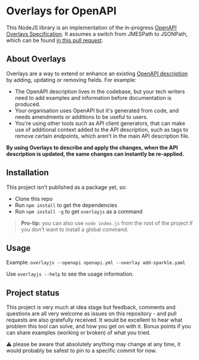 # Overlays for OpenAPI

This NodeJS library is an implementation of the in-progress [OpenAPI Overlays Specification](https://github.com/OAI/Overlay-Specification/blob/main/versions/1.0.0.md). It assumes a switch from JMESPath to JSONPath, which can be found [in this pull request](https://github.com/OAI/Overlay-Specification/pull/18).

## About Overlays

Overlays are a way to extend or enhance an existing [OpenAPI description](https://www.openapis.org/) by adding, updating or removing fields. For example:

* The OpenAPI description lives in the codebase, but your tech writers need to add examples and information before documentation is produced.
* Your organisation uses OpenAPI but it's generated from code, and needs amendments or additions to be useful to users.
* You're using other tools such as API client generators, that can make use of additional context added to the API description, such as tags to remove certain endpoints, which aren't in the main API description file.

**By using Overlays to describe and apply the changes, when the API description is updated, the same changes can instantly be re-applied.**

## Installation

This project isn't published as a package yet, so:

* Clone this repo
* Run `npm install` to get the dependencies
* Run `npm install -g` to get `overlayjs` as a command

> **Pro-tip:** you can also use `node index.js` from the root of the project if you don't want to install a global command.

## Usage

Example: `overlayjs --openapi openapi.yml --overlay add-sparkle.yaml`

Use `overlayjs --help` to see the usage information.

## Project status

This project is very much at idea stage but feedback, comments and questions are all very welcome as issues on this repository - and pull requests are also gratefully received. It would be excellent to hear what problem this tool can solve, and how you get on with it. Bonus points if you can share examples (working or broken) of what you tried.

:warning: please be aware that absolutely anything may change at any time, it would probably be safest to pin to a specific commit for now.
